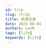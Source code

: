 ```yaml
---
id: trip
slug: /trip
title: 旅游功课
date: 2023-08-04
authors: LanM
tags: [life]
keywords: [life]
---
```


